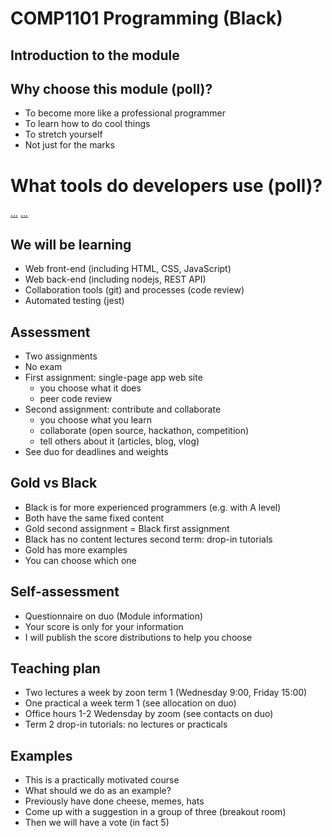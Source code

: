 
#  COMP1101 Programming (Black)
## Introduction to the module


## Why choose this module (poll)?

- To become more like a professional programmer
- To learn how to do cool things
- To stretch yourself
- Not just for the marks


# What tools do developers use (poll)?

[...](https://www.jetbrains.com/lp/devecosystem-2020/) [...](https://www.jetbrains.com/lp/devecosystem-2019/)


## We will be learning

* Web front-end (including HTML, CSS, JavaScript)
* Web back-end (including nodejs, REST API)
* Collaboration tools (git) and processes (code review)
* Automated testing (jest)


## Assessment

- Two assignments 
- No exam
- First assignment: single-page app web site
  - you choose what it does
  - peer code review
- Second assignment: contribute and collaborate
  - you choose what you learn
  - collaborate (open source, hackathon, competition)
  - tell others about it (articles, blog, vlog)
- See duo for deadlines and weights


## Gold vs Black

- Black is for more experienced programmers (e.g. with A level)
- Both have the same fixed content
- Gold second assignment = Black first assignment
- Black has no content lectures second term: drop-in tutorials
- Gold has more examples
- You can choose which one



## Self-assessment

- Questionnaire on duo (Module information)
- Your score is only for your information
- I will publish the score distributions to help you choose


## Teaching plan

- Two lectures a week by zoon term 1 (Wednesday 9:00, Friday 15:00)
- One practical a week term 1 (see allocation on duo)
- Office hours 1-2 Wedensday by zoom (see contacts on duo)
- Term 2 drop-in tutorials: no lectures or practicals


## Examples

- This is a practically motivated course
- What should we do as an example?
- Previously have done cheese, memes, hats
- Come up with a suggestion in a group of three (breakout room)
- Then we will have a vote (in fact 5)


